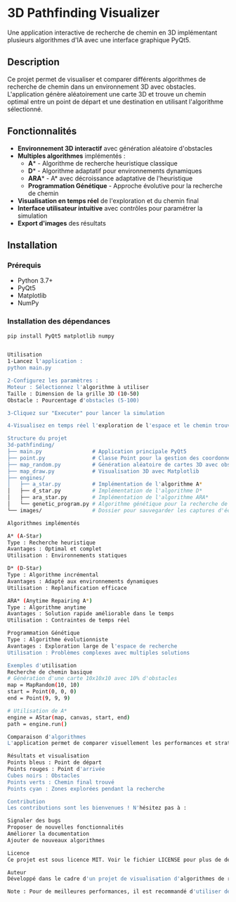 # 3D Pathfinding Visualizer

Une application interactive de recherche de chemin en 3D implémentant plusieurs algorithmes d'IA avec une interface graphique PyQt5.


## Description

Ce projet permet de visualiser et comparer différents algorithmes de recherche de chemin dans un environnement 3D avec obstacles. L'application génère aléatoirement une carte 3D et trouve un chemin optimal entre un point de départ et une destination en utilisant l'algorithme sélectionné.

## Fonctionnalités

- **Environnement 3D interactif** avec génération aléatoire d'obstacles
- **Multiples algorithmes** implémentés :
  - **A*** - Algorithme de recherche heuristique classique
  - **D*** - Algorithme adaptatif pour environnements dynamiques
  - **ARA*** - A* avec décroissance adaptative de l'heuristique
  - **Programmation Génétique** - Approche évolutive pour la recherche de chemin
- **Visualisation en temps réel** de l'exploration et du chemin final
- **Interface utilisateur intuitive** avec contrôles pour paramétrer la simulation
- **Export d'images** des résultats

## Installation

### Prérequis

- Python 3.7+
- PyQt5
- Matplotlib
- NumPy

### Installation des dépendances

```bash
pip install PyQt5 matplotlib numpy


Utilisation
1-Lancez l'application :
python main.py

2-Configurez les paramètres :
Moteur : Sélectionnez l'algorithme à utiliser
Taille : Dimension de la grille 3D (10-50)
Obstacle : Pourcentage d'obstacles (5-100)

3-Cliquez sur "Executer" pour lancer la simulation

4-Visualisez en temps réel l'exploration de l'espace et le chemin trouvé

Structure du projet
3d-pathfinding/
├── main.py                # Application principale PyQt5
├── point.py               # Classe Point pour la gestion des coordonnées 3D
├── map_random.py          # Génération aléatoire de cartes 3D avec obstacles
├── map_draw.py            # Visualisation 3D avec Matplotlib
├── engines/
│   ├── a_star.py          # Implémentation de l'algorithme A*
│   ├── d_star.py          # Implémentation de l'algorithme D*
│   ├── ara_star.py        # Implémentation de l'algorithme ARA*
│   └── genetic_program.py # Algorithme génétique pour la recherche de chemin
└── images/                # Dossier pour sauvegarder les captures d'écran

Algorithmes implémentés

A* (A-Star)
Type : Recherche heuristique
Avantages : Optimal et complet
Utilisation : Environnements statiques

D* (D-Star)
Type : Algorithme incrémental
Avantages : Adapté aux environnements dynamiques
Utilisation : Replanification efficace

ARA* (Anytime Repairing A*)
Type : Algorithme anytime
Avantages : Solution rapide améliorable dans le temps
Utilisation : Contraintes de temps réel

Programmation Génétique
Type : Algorithme évolutionniste
Avantages : Exploration large de l'espace de recherche
Utilisation : Problèmes complexes avec multiples solutions

Exemples d'utilisation
Recherche de chemin basique
# Génération d'une carte 10x10x10 avec 10% d'obstacles
map = MapRandom(10, 10)
start = Point(0, 0, 0)
end = Point(9, 9, 9)

# Utilisation de A*
engine = AStar(map, canvas, start, end)
path = engine.run()

Comparaison d'algorithmes
L'application permet de comparer visuellement les performances et stratégies des différents algorithmes sur la même carte.

Résultats et visualisation
Points bleus : Point de départ
Points rouges : Point d'arrivée
Cubes noirs : Obstacles
Points verts : Chemin final trouvé
Points cyan : Zones explorées pendant la recherche

Contribution
Les contributions sont les bienvenues ! N'hésitez pas à :

Signaler des bugs
Proposer de nouvelles fonctionnalités
Améliorer la documentation
Ajouter de nouveaux algorithmes

Licence
Ce projet est sous licence MIT. Voir le fichier LICENSE pour plus de détails.

Auteur
Développé dans le cadre d'un projet de visualisation d'algorithmes de recherche de chemin en 3D.

Note : Pour de meilleures performances, il est recommandé d'utiliser des tailles de grille inférieures à 20 pour les algorithmes génétiques.


